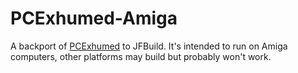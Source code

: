 # PCExhumed-Amiga
A backport of [PCExhumed](https://github.com/nukeykt/NBlood) to JFBuild.
It's intended to run on Amiga computers, other platforms may build but probably won't work.
